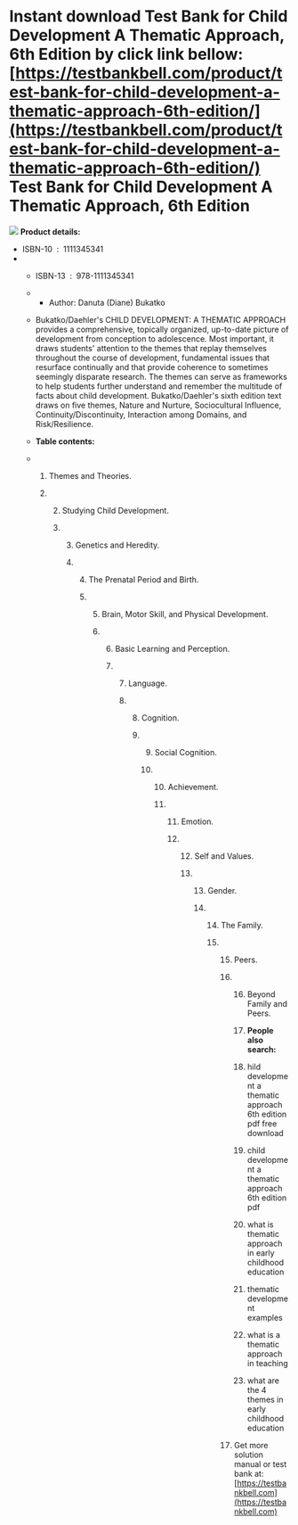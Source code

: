 Instant download **Test Bank for Child Development A Thematic Approach, 6th Edition** by click link bellow:  
[https://testbankbell.com/product/test-bank-for-child-development-a-thematic-approach-6th-edition/](https://testbankbell.com/product/test-bank-for-child-development-a-thematic-approach-6th-edition/)  
Test Bank for Child Development A Thematic Approach, 6th Edition
================================================================


![](https://testbankbell.com/wp-content/uploads/2023/05/Test-Bank-for-Child-Development-A-Thematic-Approach-6th-Edition-228x228-1.jpg)
**Product details:**
* ISBN-10 ‏ : ‎ 1111345341
* * ISBN-13 ‏ : ‎ 978-1111345341
  * * Author: Danuta (Diane) Bukatko
   
  * Bukatko/Daehler's CHILD DEVELOPMENT: A THEMATIC APPROACH provides a comprehensive, topically organized, up-to-date picture of development from conception to adolescence. Most important, it draws students' attention to the themes that replay themselves throughout the course of development, fundamental issues that resurface continually and that provide coherence to sometimes seemingly disparate research. The themes can serve as frameworks to help students further understand and remember the multitude of facts about child development. Bukatko/Daehler's sixth edition text draws on five themes, Nature and Nurture, Sociocultural Influence, Continuity/Discontinuity, Interaction among Domains, and Risk/Resilience.
 
  * **Table contents:**
 
  * 1. Themes and Theories.
   
    2. 2. Studying Child Development.
      
       3. 3. Genetics and Heredity.
         
          4. 4. The Prenatal Period and Birth.
            
             5. 5. Brain, Motor Skill, and Physical Development.
               
                6. 6. Basic Learning and Perception.
                  
                   7. 7. Language.
                     
                      8. 8. Cognition.
                        
                         9. 9. Social Cognition.
                           
                            10. 10. Achievement.
                               
                                11. 11. Emotion.
                                   
                                    12. 12. Self and Values.
                                       
                                        13. 13. Gender.
                                           
                                            14. 14. The Family.
                                               
                                                15. 15. Peers.
                                                   
                                                    16. 16. Beyond Family and Peers.
                                                       
                                                        17. **People also search:**
                                                       
                                                        18. hild development a thematic approach 6th edition pdf free download
                                                       
                                                        19. child development a thematic approach 6th edition pdf
                                                       
                                                        20. what is thematic approach in early childhood education
                                                       
                                                        21. thematic development examples
                                                       
                                                        22. what is a thematic approach in teaching
                                                       
                                                        23. what are the 4 themes in early childhood education
                                                       
                                                    17.  Get more solution manual or test bank at: [https://testbankbell.com](https://testbankbell.com)
